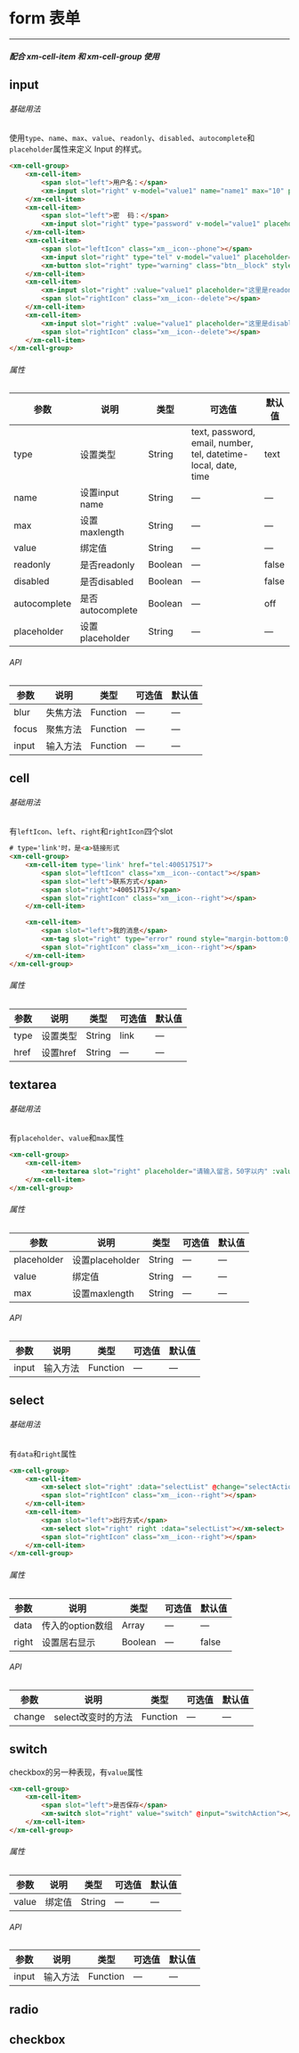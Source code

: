 # form 表单
----
##### 配合 xm-cell-item 和 xm-cell-group 使用

## input

###### 基础用法
使用```type```、```name```、```max```、```value```、```readonly```、```disabled```、```autocomplete```和```placeholder```属性来定义 Input 的样式。
``` html
<xm-cell-group>
    <xm-cell-item>
        <span slot="left">用户名：</span>
        <xm-input slot="right" v-model="value1" name="name1" max="10" placeholder="请输入用户名" @blur="inputAction1" @focus="inputAction2"></xm-input>
    </xm-cell-item>
    <xm-cell-item>
        <span slot="left">密  码：</span>
        <xm-input slot="right" type="password" v-model="value1" placeholder="请输入密码"></xm-input>
    </xm-cell-item>
    <xm-cell-item>
        <span slot="leftIcon" class="xm__icon--phone"></span>
        <xm-input slot="right" type="tel" v-model="value1" placeholder="请输入手机号"></xm-input>
        <xm-button slot="right" type="warning" class="btn__block" style="padding: 6px;width: 120px;font-size: 12px;">获取验证码</xm-button>
    </xm-cell-item>
    <xm-cell-item>
        <xm-input slot="right" :value="value1" placeholder="这里是readonly" readonly></xm-input>
        <span slot="rightIcon" class="xm__icon--delete"></span>
    </xm-cell-item>
    <xm-cell-item>
        <xm-input slot="right" :value="value1" placeholder="这里是disabled"   disabled></xm-input>
        <span slot="rightIcon" class="xm__icon--delete"></span>
    </xm-cell-item>
</xm-cell-group>
```

###### 属性
| 参数      | 说明    | 类型      | 可选值       | 默认值   |
|---------- |-------- |---------- |-------------  |-------- |
| type     | 设置类型   | String  | text, password, email, number, tel, datetime-local, date, time | text  |
| name    | 设置input name   | String  |    — | —   |
| max     | 设置maxlength   | String    |  — |     —    |
| value     | 绑定值   | String  |    — | —   |
| readonly     | 是否readonly   | Boolean  |    — | false   |
| disabled     | 是否disabled   | Boolean  |    — | false   |
| autocomplete     | 是否autocomplete   | Boolean  |    — | off   |
| placeholder     | 设置placeholder   | String  |    — | —   |

###### API
| 参数      | 说明    | 类型      | 可选值       | 默认值   |
|---------- |-------- |---------- |-------------  |-------- |
| blur     | 失焦方法   | Function  |    — | —   |
| focus    | 聚焦方法   | Function  |    — | —   |
| input    | 输入方法   | Function  |    — | —   |

## cell

###### 基础用法
有```leftIcon```、```left```、```right```和```rightIcon```四个slot
``` html
# type='link'时，是<a>链接形式
<xm-cell-group>
    <xm-cell-item type='link' href="tel:400517517">
        <span slot="leftIcon" class="xm__icon--contact"></span>
        <span slot="left">联系方式</span>
        <span slot="right">400517517</span>
        <span slot="rightIcon" class="xm__icon--right"></span>
    </xm-cell-item>

    <xm-cell-item>
        <span slot="left">我的消息</span>
        <xm-tag slot="right" type="error" round style="margin-bottom:0;">8</xm-tag>
        <span slot="rightIcon" class="xm__icon--right"></span>
    </xm-cell-item>
</xm-cell-group>
```
###### 属性
| 参数      | 说明    | 类型      | 可选值       | 默认值   |
|---------- |-------- |---------- |-------------  |-------- |
| type     | 设置类型   | String  | link | —  |
| href    | 设置href   | String  |  — | —   |


## textarea

###### 基础用法
有```placeholder```、```value```和```max```属性
``` html
<xm-cell-group>
    <xm-cell-item>
        <xm-textarea slot="right" placeholder="请输入留言，50字以内" :value="value" @input="textareaAction" max="50"></xm-textarea>
    </xm-cell-item>
</xm-cell-group>
```

###### 属性
| 参数      | 说明    | 类型      | 可选值       | 默认值   |
|---------- |-------- |---------- |-------------  |-------- |
| placeholder   | 设置placeholder  | String  | — | —  |
| value    | 绑定值   | String  |  — | —   |
| max    | 设置maxlength   | String  |  — | —   |

###### API
| 参数      | 说明    | 类型      | 可选值       | 默认值   |
|---------- |-------- |---------- |-------------  |-------- |
| input    | 输入方法   | Function  |    — | —   |



## select

###### 基础用法
有```data```和```right```属性
``` html
<xm-cell-group>
    <xm-cell-item>
        <xm-select slot="right" :data="selectList" @change="selectAction"></xm-select>
        <span slot="rightIcon" class="xm__icon--right"></span>
    </xm-cell-item>
    <xm-cell-item>
        <span slot="left">出行方式</span>
        <xm-select slot="right" right :data="selectList"></xm-select>
        <span slot="rightIcon" class="xm__icon--right"></span>
    </xm-cell-item>
</xm-cell-group>
```

###### 属性
| 参数      | 说明    | 类型      | 可选值       | 默认值   |
|---------- |-------- |---------- |-------------  |-------- |
| data   | 传入的option数组  | Array  | — | —  |
| right    | 设置居右显示   | Boolean  |  — | false   |

###### API
| 参数      | 说明    | 类型      | 可选值       | 默认值   |
|---------- |-------- |---------- |-------------  |-------- |
| change    | select改变时的方法   | Function  |    — | —   |


## switch
checkbox的另一种表现，有```value```属性
``` html
<xm-cell-group>
    <xm-cell-item>
        <span slot="left">是否保存</span>
        <xm-switch slot="right" value="switch" @input="switchAction"></xm-switch>
    </xm-cell-item>
</xm-cell-group>
```

###### 属性
| 参数      | 说明    | 类型      | 可选值       | 默认值   |
|---------- |-------- |---------- |-------------  |-------- |
| value   | 绑定值  | String  | — | —  |

###### API
| 参数      | 说明    | 类型      | 可选值       | 默认值   |
|---------- |-------- |---------- |-------------  |-------- |
| input    | 输入方法   | Function  |    — | —   |


## radio 


## checkbox